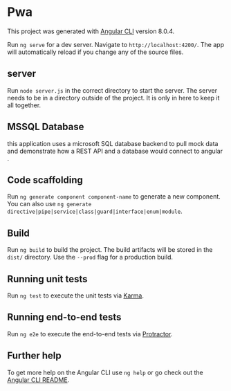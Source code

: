 # Pwa

This project was generated with [Angular CLI](https://github.com/angular/angular-cli) version 8.0.4.

Run `ng serve` for a dev server. Navigate to `http://localhost:4200/`. The app will automatically reload if you change any of the source files.

## server

Run `node server.js` in the correct directory to start the server. The server needs to be in a directory outside of the project. It is only in here to keep it all together. 

## MSSQL Database

this application uses a microsoft SQL database backend to pull mock data and demonstrate how a REST API and a database would connect to angular
. 
## Code scaffolding

Run `ng generate component component-name` to generate a new component. You can also use `ng generate directive|pipe|service|class|guard|interface|enum|module`.

## Build

Run `ng build` to build the project. The build artifacts will be stored in the `dist/` directory. Use the `--prod` flag for a production build.

## Running unit tests

Run `ng test` to execute the unit tests via [Karma](https://karma-runner.github.io).

## Running end-to-end tests

Run `ng e2e` to execute the end-to-end tests via [Protractor](http://www.protractortest.org/).

## Further help

To get more help on the Angular CLI use `ng help` or go check out the [Angular CLI README](https://github.com/angular/angular-cli/blob/master/README.md).
